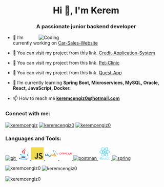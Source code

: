 <h1 align="center">Hi 👋, I'm Kerem</h1>
<h3 align="center">A passionate junior backend developer</h3>
<img align="right" alt="Coding" width="400" src="https://cdn.dribbble.com/users/1162077/screenshots/3848914/programmer.gif">

- 🔭 I’m currently working on [Car-Sales-Website](https://github.com/keremcengiz0/CarSalesWebsite)

- 🔭 You can visit my project from this link. [Credit-Application-System](https://github.com/keremcengiz0/credit-application-system-v1)

- 🔭 You can visit my project from this link. [Pet-Clinic](https://github.com/keremcengiz0/sfg-pet-clinic)

- 🔭 You can visit my project from this link. [Quest-App](https://github.com/keremcengiz0/questapp)

- 🌱 I’m currently learning **Spring Boot, Microservices, MySQL, Oracle, React, JavaScript, Docker.**

- 📫 How to reach me **keremcengiz0@hotmail.com**

<h3 align="left">Connect with me:</h3>
<p align="left">
<a href="https://linkedin.com/in/keremcengiz" target="blank"><img align="center" src="https://raw.githubusercontent.com/rahuldkjain/github-profile-readme-generator/master/src/images/icons/Social/linked-in-alt.svg" alt="keremcengiz" height="30" width="40" /></a>
<a href="https://www.hackerrank.com/keremcengiz0" target="blank"><img align="center" src="https://raw.githubusercontent.com/rahuldkjain/github-profile-readme-generator/master/src/images/icons/Social/hackerrank.svg" alt="keremcengiz0" height="30" width="40" /></a>
<a href="mailto:keremcengiz0@hotmail.com" target="blank"><img align="center" src="https://cdn-icons-png.flaticon.com/512/761/761755.png" alt="keremcengiz0" height="30" width="40" /></a>
</p>

<h3 align="left">Languages and Tools:</h3>
<p align="left"> <a href="https://git-scm.com/" target="_blank" rel="noreferrer"> <img src="https://www.vectorlogo.zone/logos/git-scm/git-scm-icon.svg" alt="git" width="40" height="40"/> </a> <a href="https://www.java.com" target="_blank" rel="noreferrer"> <img src="https://raw.githubusercontent.com/devicons/devicon/master/icons/java/java-original.svg" alt="java" width="40" height="40"/> </a> <a href="https://developer.mozilla.org/en-US/docs/Web/JavaScript" target="_blank" rel="noreferrer"> <img src="https://raw.githubusercontent.com/devicons/devicon/master/icons/javascript/javascript-original.svg" alt="javascript" width="40" height="40"/> </a> <a href="https://www.mysql.com/" target="_blank" rel="noreferrer"> <img src="https://raw.githubusercontent.com/devicons/devicon/master/icons/mysql/mysql-original-wordmark.svg" alt="mysql" width="40" height="40"/> </a> <a href="https://www.oracle.com/" target="_blank" rel="noreferrer"> <img src="https://raw.githubusercontent.com/devicons/devicon/master/icons/oracle/oracle-original.svg" alt="oracle" width="40" height="40"/> </a> <a href="https://postman.com" target="_blank" rel="noreferrer"> <img src="https://www.vectorlogo.zone/logos/getpostman/getpostman-icon.svg" alt="postman" width="40" height="40"/> </a> <a href="https://reactjs.org/" target="_blank" rel="noreferrer"> <img src="https://raw.githubusercontent.com/devicons/devicon/master/icons/react/react-original-wordmark.svg" alt="react" width="40" height="40"/> </a> <a href="https://spring.io/" target="_blank" rel="noreferrer"> <img src="https://www.vectorlogo.zone/logos/springio/springio-icon.svg" alt="spring" width="40" height="40"/> </a> </p>

<p><img align="left" src="https://github-readme-stats-sigma-five.vercel.app/api/top-langs?username=keremcengiz0&show_icons=true&locale=en&layout=compact" alt="keremcengiz0" /></p>

<p>&nbsp;<img align="center" src="https://github-readme-stats-sigma-five.vercel.app/api?username=keremcengiz0&show_icons=true&locale=en" alt="keremcengiz0" width="450"/></p>

<p><img align="center" src="https://github-readme-streak-stats.herokuapp.com/?user=keremcengiz0&" alt="keremcengiz0" /></p>
